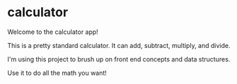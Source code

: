 # calculator

Welcome to the calculator app!

This is a pretty standard calculator. It can add, subtract, multiply, and divide.

I'm using this project to brush up on front end concepts and data structures.

Use it to do all the math you want!